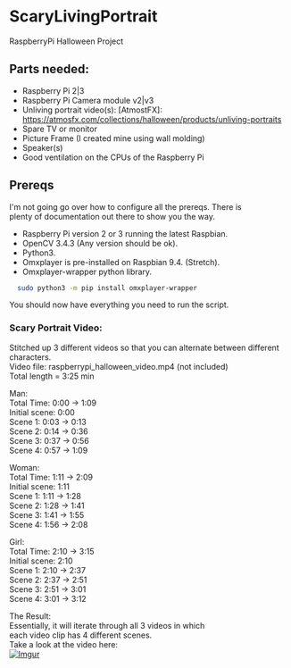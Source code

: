# ScaryLivingPortrait
RaspberryPi Halloween Project<br/>

## Parts needed:
- Raspberry Pi 2|3<br/>
- Raspberry Pi Camera module v2|v3<br/>
- Unliving portrait video(s): [AtmostFX]: https://atmosfx.com/collections/halloween/products/unliving-portraits<br/>
- Spare TV or monitor<br/>
- Picture Frame (I created mine using wall molding)<br/>
- Speaker(s)<br/>
- Good ventilation on the CPUs of the Raspberry Pi<br/>

## Prereqs
I'm not going go over how to configure all the prereqs. There is<br/>
plenty of documentation out there to show you the way.<br/>
- Raspberry Pi version 2 or 3 running the latest Raspbian.<br/>
- OpenCV 3.4.3 (Any version should be ok).<br/>
- Python3.<br/>
- Omxplayer is pre-installed on Raspbian 9.4. (Stretch).<br/>
- Omxplayer-wrapper python library.<br/>
```bash
  sudo python3 -m pip install omxplayer-wrapper
```
<!-- TODO Insert Link for tutorial -->

You should now have everything you need to run the script.<br/>

### Scary Portrait Video:
Stitched up 3 different videos so that you can alternate between different<br/>
characters.<br/>
Video file: raspberrypi_halloween_video.mp4 (not included)<br/>
Total length = 3:25 min<br/>

Man:<br/>
Total Time: 0:00 -> 1:09<br/>
Initial scene: 0:00<br/>
Scene 1: 0:03 -> 0:13<br/>
Scene 2: 0:14 -> 0:36<br/>
Scene 3: 0:37 -> 0:56<br/>
Scene 4: 0:57 -> 1:09<br/>

Woman:<br/>
Total Time: 1:11 -> 2:09<br/>
Initial scene: 1:11<br/>
Scene 1: 1:11 -> 1:28<br/>
Scene 2: 1:28 -> 1:41<br/>
Scene 3: 1:41 -> 1:55<br/>
Scene 4: 1:56 -> 2:08<br/>

Girl:<br/>
Total Time: 2:10 -> 3:15<br/>
Initial scene: 2:10<br/>
Scene 1: 2:10 -> 2:37<br/>
Scene 2: 2:37 -> 2:51<br/>
Scene 3: 2:51 -> 3:01<br/>
Scene 4: 3:01 -> 3:12<br/>

The Result:<br/>
Essentially, it will iterate through all 3 videos in which<br/>
each video clip has 4 different scenes.<br/>
Take a look at the video here:<br/>
[![Imgur](https://i.imgur.com/enEWNMx.png)](https://youtu.be/Ghp6V88iJZM)
